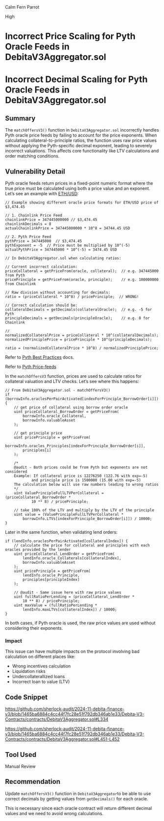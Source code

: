 Calm Fern Parrot

High

# Incorrect Price Scaling for Pyth Oracle Feeds in DebitaV3Aggregator.sol

# Incorrect Decimal Scaling for Pyth Oracle Feeds in DebitaV3Aggregator.sol

## Summary

The `matchOffersV3()` function in `DebitaV3Aggregator.sol` incorrectly handles Pyth oracle price feeds by failing to account for the price exponents. When calculating collateral-to-principle ratios, the function uses raw price values without applying the Pyth-specific decimal exponent, leading to severely incorrect valuations. This affects core functionality like LTV calculations and order matching conditions.

## Vulnerability Detail

Pyth oracle feeds return prices in a fixed-point numeric format where the true price must be calculated using both a price value and an exponent. Let’s see an example with [ETH/USD](https://www.pyth.network/price-feeds/crypto-eth-usd):

```solidity
// Example showing different oracle price formats for ETH/USD price of $3,474.45

// 1. Chainlink Price Feed
chainlinkPrice = 347445000000 // $3,474.45
chainlinkDecimals = 8
actualChainlinkPrice = 347445000000 * 10^8 = 34744.45 USD

// 2. Pyth Price Feed  
pythPrice = 347445000  // $3,474.45
pythExponent = -5  // Price must be multiplied by 10^(-5)
actualPythPrice = 347445000 * 10^(-5) = 3474.45 USD

// In DebitaV3Aggregator.sol when calculating ratios:

// Current incorrect calculation:
priceCollateral = getPriceFrom(oracle, collateral);  // e.g. 347445000 from Pyth
pricePrinciple = getPriceFrom(oracle, principle);    // e.g. 100000000 from Chainlink

// Raw division without accounting for decimals:
ratio = (priceCollateral * 10^8) / pricePrinciple;  // WRONG!

// Correct calculation should be:
collateralDecimals = getDecimals(collateralOracle);  // e.g. -5 for Pyth
principleDecimals = getDecimals(principleOracle);    // e.g. 8 for Chainlink

// 
normalizedCollateralPrice = priceCollateral * 10^(collateralDecimals);
normalizedPrinciplePrice = pricePrinciple * 10^(principleDecimals); 

ratio = (normalizedCollateralPrice * 10^8) / normalizedPrinciplePrice;

```

Refer to [Pyth Best Practices](https://docs.pyth.network/price-feeds/best-practices#fixed-point-numeric-representation) docs.

Refer to [Pyth Price-feeds](https://www.pyth.network/price-feeds)

In the `matchOffersV3` function, prices are used to calculate ratios for collateral valuation and LTV checks. Let’s see where this happens:

```solidity
// From DebitaV3Aggregator.sol - matchOffersV3()
if (borrowInfo.oraclesPerPairActivated[indexForPrinciple_BorrowOrder[i]]) {
    // get price of collateral using borrow order oracle
    uint priceCollateral_BorrowOrder = getPriceFrom(
        borrowInfo.oracle_Collateral,
        borrowInfo.valuableAsset
    );

    // get principle price
    uint pricePrinciple = getPriceFrom(
        borrowInfo.oracles_Principles[indexForPrinciple_BorrowOrder[i]],
        principles[i]
    );

    /*
    @audit - Both prices could be from Pyth but exponents are not considered
    Example: If collateral price is 12276250 (122.76 with exp=-5)
            and principle price is 1500000 (15.00 with exp=-5)
    The calculation below will use raw numbers leading to wrong ratios
    */
    uint ValuePrincipleFullLTVPerCollateral = (priceCollateral_BorrowOrder *
            10 ** 8) / pricePrinciple;

    // take 100% of the LTV and multiply by the LTV of the principle
    uint value = (ValuePrincipleFullLTVPerCollateral *
        borrowInfo.LTVs[indexForPrinciple_BorrowOrder[i]]) / 10000;
}

```

Later in the same function, when validating lend orders:

```solidity
if (lendInfo.oraclesPerPairActivated[collateralIndex]) {
    // calculate the price for collateral and principles with each oracles provided by the lender
    uint priceCollateral_LendOrder = getPriceFrom(
        lendInfo.oracle_Collaterals[collateralIndex],
        borrowInfo.valuableAsset
    );
    uint pricePrinciple = getPriceFrom(
        lendInfo.oracle_Principle,
        principles[principleIndex]
    );

    // @audit - Same issue here with raw price values
    uint fullRatioPerLending = (priceCollateral_LendOrder *
        10 ** 8) / pricePrinciple;
    uint maxValue = (fullRatioPerLending *
        lendInfo.maxLTVs[collateralIndex]) / 10000;
}

```

In both cases, if Pyth oracle is used, the raw price values are used without considering their exponents. 

### Impact

This issue can have multiple impacts on the protocol involving bad calculation on different places like:

- Wrong incentives calculation
- Liquidation risks
- Undercollaterallized loans
- Incorrect loan to value (LTV)

## Code Snippet

https://github.com/sherlock-audit/2024-11-debita-finance-v3/blob/1465ba6884c4cc44f7fc28e51f792db346ab1e33/Debita-V3-Contracts/contracts/DebitaV3Aggregator.sol#L334

https://github.com/sherlock-audit/2024-11-debita-finance-v3/blob/1465ba6884c4cc44f7fc28e51f792db346ab1e33/Debita-V3-Contracts/contracts/DebitaV3Aggregator.sol#L451-L452

## Tool Used

Manual Review

## Recommendation

Update `matchOffersV3()` function in `DebitaV3Aggregator`to be able to use correct decimals by getting values from `getDecimals()` for each oracle.

This is necessary since each oracle contract will return different decimal values and we need to avoid wrong calculations.